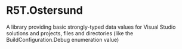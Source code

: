 # R5T.Ostersund
A library providing basic strongly-typed data values for Visual Studio solutions and projects, files and directories (like the BuildConfiguration.Debug enumeration value)
